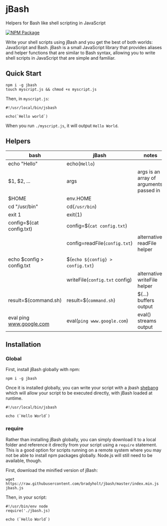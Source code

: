 # jBash

Helpers for Bash like shell scripting in JavaScript

[![NPM Package](https://img.shields.io/npm/v/jbash.svg)](https://www.npmjs.com/package/jbash)

Write your shell scripts using jBash and you get the best of both worlds: JavaScript and Bash.  jBash is a small JavaScript library that provides aliases and helper functions that are similar to Bash syntax, allowing you to write shell scripts in JavaScript that are simple and familiar.

## Quick Start

```
npm i -g jbash
touch myscript.js && chmod +x myscript.js
```

Then, in `myscript.js`:

```
#!/usr/local/bin/jsbash

echo(`Hello world`)
```

When you run `./myscript.js`, it will output `Hello World`.

## Helpers

| bash                      | jBash                            | notes                                   |
|---------------------------|----------------------------------|-----------------------------------------|
| echo "Hello"              | echo(`Hello`)                    |                                         |
| $1, $2, ...               | args                             | args is an array of arguments passed in |
| $HOME                     | env.HOME                         |                                         |
| cd "/usr/bin"             | cd(`/usr/bin`)                   |                                         |
| exit 1                    | exit(1)                          |                                         |
| config=$(cat config.txt)  | config=$(`cat config.txt`)       |                                         |
|                           | config=readFile(`config.txt`)    | alternative: readFile helper            |
|                           |                                  |                                         |
| echo $config > config.txt | $(`echo ${config} > config.txt`) |                                         |
|                           | writeFile(`config.txt` config)   | alternative: writeFile helper           |
| result=$(command.sh)      | result=$(`command.sh`)           | $(...) buffers output                   |
| eval ping www.google.com  | eval(`ping www.google.com`)      | eval() streams output                   |

## Installation

### Global

First, install jBash globally with npm:

```
npm i -g jbash
```

Once it is installed globally, you can write your script with a jbash [shebang](https://en.wikipedia.org/wiki/Shebang_(Unix)) which will allow your script to be executed directly, with jBash loaded at runtime.

```
#!/usr/local/bin/jsbash

echo (`Hello World`)
```

### require

Rather than installing jBash globally, you can simply download it to a local folder and reference it directly from your script using a `require` statement.  This is a good option for scripts running on a remote system where you may not be able to install npm packages globally.  Node.js will still need to be available, though.

First, download the minified version of jBash:

```
wget https://raw.githubusercontent.com/bradyholt/jbash/master/index.min.js jbash.js
```

Then, in your script:

```
#!/usr/bin/env node
require('./jbash.js)

echo (`Hello World`)
```